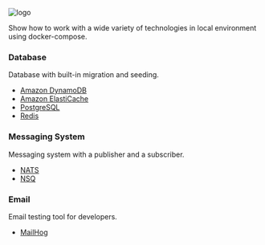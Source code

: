 ![logo](https://socialify.git.ci/rizalgowandy/docker-sample/image?description=1&logo=http%3A%2F%2Fcdn.onlinewebfonts.com%2Fsvg%2Fimg_385606.png&pattern=Signal&theme=Light)

Show how to work with a wide variety of technologies in local environment using docker-compose.

### Database

Database with built-in migration and seeding.

- [Amazon DynamoDB](https://aws.amazon.com/dynamodb/)
- [Amazon ElastiCache](https://aws.amazon.com/elasticache/)
- [PostgreSQL](https://www.postgresql.org/)
- [Redis](https://redis.io/)

### Messaging System

Messaging system with a publisher and a subscriber.

- [NATS](https://nats.io/)
- [NSQ](https://nsq.io/)

### Email

Email testing tool for developers.

- [MailHog](https://github.com/mailhog/MailHog)
